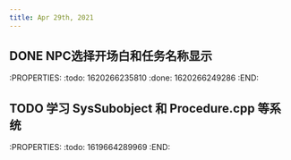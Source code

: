 ```yaml
---
title: Apr 29th, 2021
---
```


## DONE NPC选择开场白和任务名称显示
:PROPERTIES:
:todo: 1620266235810
:done: 1620266249286
:END:
## TODO 学习 SysSubobject 和 Procedure.cpp 等系统
:PROPERTIES:
:todo: 1619664289969
:END:
##